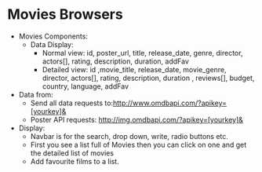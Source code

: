 # Movies Browsers 
- Movies Components:
  - Data Display: 
    - Normal view: id, poster_url, title, release_date, genre, director, actors[], rating, description, duration, addFav
    - Detailed view: id ,movie_title, release_date, movie_genre, director, actors[], rating, description, duration , reviews[], budget, country, language, addFav
- Data from: 
  - Send all data requests to:http://www.omdbapi.com/?apikey=[yourkey]&
  - Poster API requests: http://img.omdbapi.com/?apikey=[yourkey]&
- Display: 
  - Navbar is for the search, drop down, write, radio buttons etc.
  - First you see a list full of Movies then you can click on one and get the detailed list of movies
  - Add favourite films to a list.